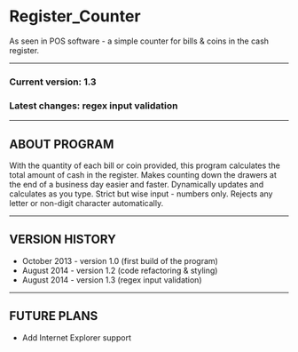 # Register_Counter
As seen in POS software - a simple counter for bills &amp; coins in the cash register. 

***
### Current version: 1.3
### Latest changes: regex input validation

***
## ABOUT PROGRAM
With the quantity of each bill or coin provided, this program calculates the total amount of cash in the register.
Makes counting down the drawers at the end of a business day easier and faster. Dynamically updates and calculates as you type.
Strict but wise input - numbers only. Rejects any letter or non-digit character automatically.

***
## VERSION HISTORY
* October 2013 - version 1.0 (first build of the program)
* August 2014 - version 1.2 (code refactoring & styling)
* August 2014 - version 1.3 (regex input validation)

***
## FUTURE PLANS
* Add Internet Explorer support
